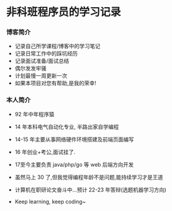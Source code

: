 # 非科班程序员的学习记录

### 博客简介

+ 记录自己所学课程/博客中的学习笔记
+ 记录日常工作中的踩坑经历
+ 记录面试准备/面试总结
+ 偶尔发发牢骚
+ 计划最慢一周更新一次
+ 如果本项目对您有帮助,是我的荣幸!

### 本人简介

+ 92 年中年程序猿

+ 14 年本科电气自动化专业, 半路出家自学编程
+ 14-15 年主要从事网络硬件环境搭建及前端页面编写
+ 16 年创业+考公,面试挂了.
+ 17至今主要负责 java/php/go 等 web 后端方向开发
+ 虽然马上 30 了,但我觉得编程年龄不是问题,能持续学习才是王道
+ 计算机在职研论文奋斗中...预计 22-23 年答辩(选题机器学习方向)
+ Keep learning, keep coding~


